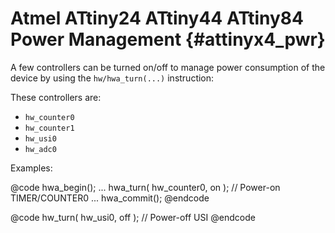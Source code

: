 
Atmel ATtiny24 ATtiny44 ATtiny84 Power Management {#attinyx4_pwr}
=================================================

A few controllers can be turned on/off to manage power consumption of the device by
using the `hw/hwa_turn(...)` instruction:

These controllers are:
* `hw_counter0`
* `hw_counter1`
* `hw_usi0`
* `hw_adc0`

Examples:

@code
hwa_begin();
...
hwa_turn( hw_counter0, on );	// Power-on TIMER/COUNTER0
...
hwa_commit();
@endcode

@code
hw_turn( hw_usi0, off );	// Power-off USI
@endcode
